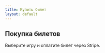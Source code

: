 ```yaml
---
title: Купить билет
layout: default
---
```

## Покупка билетов
Выберите игру и оплатите билет через Stripe.